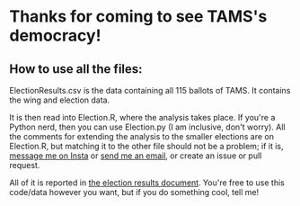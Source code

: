 # Thanks for coming to see TAMS's democracy!

## How to use all the files:

ElectionResults.csv is the data containing all 115 ballots of TAMS. It contains the wing and election data.

It is then read into Election.R, where the analysis takes place. If you're a Python nerd, then you can use Election.py (I am inclusive, don't worry). All the comments for extending the analysis to the smaller elections are on Election.R, but matching it to the other file should not be a problem; if it is, [message me on Insta](https://www.instagram.com/archithsharma/) or [send me an email](mailto:archithsharma@gmail.com), or create an issue or pull request.

All of it is reported in [the election results document](https://drive.google.com/file/d/10Uf32Wjb6Pf_qdHiJjc_qd6M4t1_LFoI/view?usp=sharing). You're free to use this code/data however you want, but if you do something cool, tell me!

